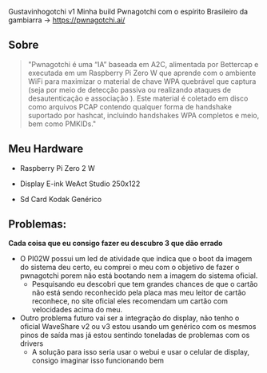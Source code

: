 Gustavinhogotchi v1
Minha build Pwnagotchi com o espírito Brasileiro da gambiarra -> https://pwnagotchi.ai/

## Sobre
>"Pwnagotchi é uma “IA” baseada em A2C, alimentada por Bettercap e executada em um Raspberry Pi Zero W que aprende com o ambiente WiFi para maximizar o material de chave WPA quebrável que captura (seja por meio de detecção passiva ou realizando ataques de desautenticação e associação ). Este material é coletado em disco como arquivos PCAP contendo qualquer forma de handshake suportado por hashcat, incluindo handshakes WPA completos e meio, bem como PMKIDs."

## Meu Hardware
- Raspberry Pi Zero 2 W
	
- Display E-ink WeAct Studio 250x122
	
- Sd Card Kodak Genérico
	

## Problemas:
**Cada coisa que eu consigo fazer eu descubro 3 que dão errado**

- O PI02W possui um led de atividade que indica que o boot da imagem do sistema deu certo, eu comprei o meu com o objetivo de fazer o pwnagotchi porem não está bootando nem a imagem do sistema oficial.
	- Pesquisando eu descobri que tem grandes chances de que o cartão não está sendo reconhecido pela placa mas meu leitor de cartão reconhece, no site oficial eles recomendam um cartão com velocidades acima do meu.
- Outro problema futuro vai ser a integração do display, não tenho o oficial WaveShare v2 ou v3 estou usando um genérico com os mesmos pinos de saída mas já estou sentindo toneladas de problemas com os drivers
	- A solução para isso seria usar o webui e usar o celular de display, consigo imaginar isso funcionando bem
